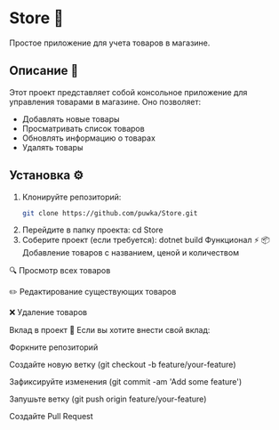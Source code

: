 # Store 🛒

Простое приложение для учета товаров в магазине.

## Описание 📝

Этот проект представляет собой консольное приложение для управления товарами в магазине. Оно позволяет:
- Добавлять новые товары
- Просматривать список товаров
- Обновлять информацию о товарах
- Удалять товары

## Установка ⚙️

1. Клонируйте репозиторий:
   ```bash
   git clone https://github.com/puwka/Store.git
2. Перейдите в папку проекта:
   cd Store
3. Соберите проект (если требуется):
   dotnet build
Функционал ⚡
📦 Добавление товаров с названием, ценой и количеством

🔍 Просмотр всех товаров

✏️ Редактирование существующих товаров

❌ Удаление товаров

Вклад в проект 🤝
Если вы хотите внести свой вклад:

Форкните репозиторий

Создайте новую ветку (git checkout -b feature/your-feature)

Зафиксируйте изменения (git commit -am 'Add some feature')

Запушьте ветку (git push origin feature/your-feature)

Создайте Pull Request
